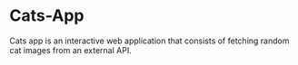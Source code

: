 # Cats-App
Cats app is an interactive web application that consists of fetching random cat images from an external API.
